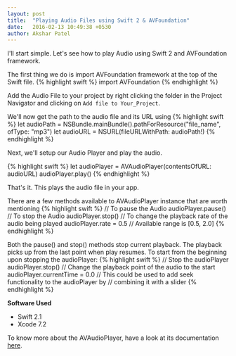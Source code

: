 ```yaml
---
layout: post
title:  "Playing Audio Files using Swift 2 & AVFoundation"
date:   2016-02-13 10:49:38 +0530
author: Akshar Patel
---
```


I'll start simple. Let's see how to play Audio using Swift 2 and AVFoundation framework.

The first thing we do is import AVFoundation framework at the top of the Swift file.
{% highlight swift %}
import AVFoundation
{% endhighlight %}

Add the Audio File to your project by right clicking the folder in the Project
Navigator and clicking on `Add file to Your_Project`.

We'll now get the path to the audio file and its URL using
{% highlight swift %}
let audioPath = NSBundle.mainBundle().pathForResource("file_name", ofType: "mp3")
let audioURL = NSURL(fileURLWithPath: audioPath!)
{% endhighlight %}

Next, we'll setup our Audio Player and play the audio.

{% highlight swift %}
let audioPlayer = AVAudioPlayer(contentsOfURL: audioURL)
audioPlayer.play()
{% endhighlight %}

That's it. This plays the audio file in your app.

There are a few methods available to AVAudioPlayer instance that are worth mentioning
{% highlight swift %}
// To pause the Audio
audioPlayer.pause()
// To stop the Audio
audioPlayer.stop() 
// To change the playback rate of the audio being played
audioPlayer.rate = 0.5 // Available range is [0.5, 2.0]
{% endhighlight %} 

Both the pause() and stop() methods stop current playback. The playback picks up from the last 
point when play resumes. To start from the beginning upon stopping the audioPlayer:
{% highlight swift %}
// Stop the audioPlayer
audioPlayer.stop()
// Change the playback point of the audio to the start
audioPlayer.currentTime = 0.0 // This could be used to add seek functionality to the audioPlayer by 
// combining it with a slider
{% endhighlight %}

**Software Used**

- Swift 2.1
- Xcode 7.2

To know more about the AVAudioPlayer, have a look at its documentation [here](https://developer.apple.com/library/ios/documentation/AVFoundation/Reference/AVAudioPlayerClassReference/).

